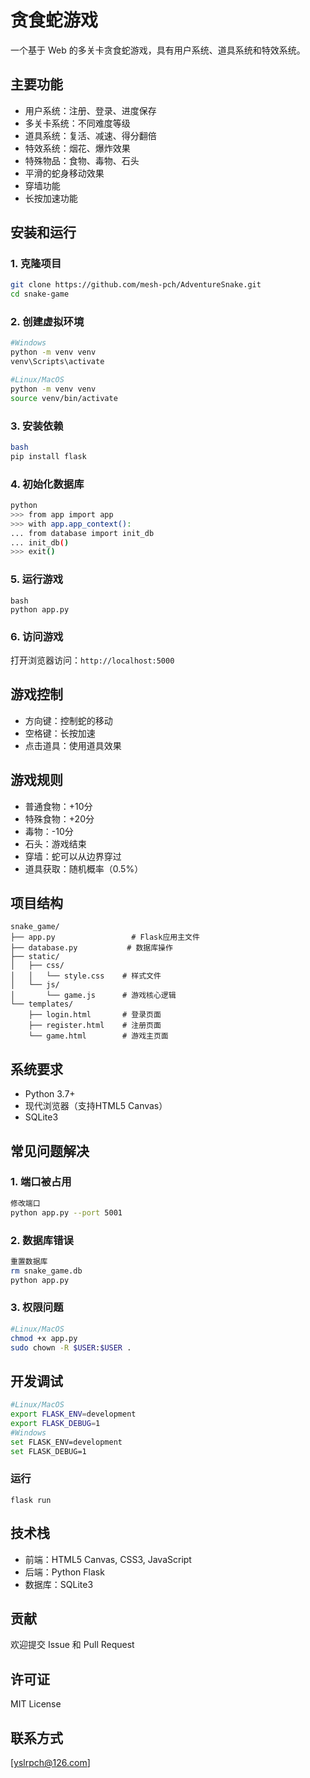 # 贪食蛇游戏

一个基于 Web 的多关卡贪食蛇游戏，具有用户系统、道具系统和特效系统。

## 主要功能

- 用户系统：注册、登录、进度保存
- 多关卡系统：不同难度等级
- 道具系统：复活、减速、得分翻倍
- 特效系统：烟花、爆炸效果
- 特殊物品：食物、毒物、石头
- 平滑的蛇身移动效果
- 穿墙功能
- 长按加速功能

## 安装和运行

### 1. 克隆项目 
```bash
git clone https://github.com/mesh-pch/AdventureSnake.git
cd snake-game
```

### 2. 创建虚拟环境
```bash
#Windows
python -m venv venv
venv\Scripts\activate

#Linux/MacOS
python -m venv venv
source venv/bin/activate
```


### 3. 安装依赖
```bash
bash
pip install flask
```

### 4. 初始化数据库
```bash
python
>>> from app import app
>>> with app.app_context():
... from database import init_db
... init_db()
>>> exit()
```
### 5. 运行游戏
```
bash
python app.py
```


### 6. 访问游戏
打开浏览器访问：`http://localhost:5000`

## 游戏控制

- 方向键：控制蛇的移动
- 空格键：长按加速
- 点击道具：使用道具效果

## 游戏规则

- 普通食物：+10分
- 特殊食物：+20分
- 毒物：-10分
- 石头：游戏结束
- 穿墙：蛇可以从边界穿过
- 道具获取：随机概率（0.5%）

## 项目结构

```
snake_game/
├── app.py                 # Flask应用主文件
├── database.py           # 数据库操作
├── static/
│   ├── css/
│   │   └── style.css    # 样式文件
│   └── js/
│       └── game.js      # 游戏核心逻辑
└── templates/
    ├── login.html       # 登录页面
    ├── register.html    # 注册页面
    └── game.html        # 游戏主页面
```

## 系统要求

- Python 3.7+
- 现代浏览器（支持HTML5 Canvas）
- SQLite3

## 常见问题解决

### 1. 端口被占用
```bash
修改端口
python app.py --port 5001
```

### 2. 数据库错误
```bash
重置数据库
rm snake_game.db
python app.py
```

### 3. 权限问题
```bash
#Linux/MacOS
chmod +x app.py
sudo chown -R $USER:$USER .
```


## 开发调试
```bash
#Linux/MacOS
export FLASK_ENV=development
export FLASK_DEBUG=1
#Windows
set FLASK_ENV=development
set FLASK_DEBUG=1
```

### 运行
```
flask run
```

## 技术栈

- 前端：HTML5 Canvas, CSS3, JavaScript
- 后端：Python Flask
- 数据库：SQLite3

## 贡献

欢迎提交 Issue 和 Pull Request

## 许可证

MIT License

## 联系方式

[yslrpch@126.com]
